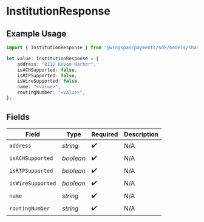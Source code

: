 # InstitutionResponse

## Example Usage

```typescript
import { InstitutionResponse } from "@wingspan/payments/sdk/models/shared";

let value: InstitutionResponse = {
    address: "8112 Kevon Harbor",
    isACHSupported: false,
    isRTPSupported: false,
    isWireSupported: false,
    name: "<value>",
    routingNumber: "<value>",
};
```

## Fields

| Field              | Type               | Required           | Description        |
| ------------------ | ------------------ | ------------------ | ------------------ |
| `address`          | *string*           | :heavy_check_mark: | N/A                |
| `isACHSupported`   | *boolean*          | :heavy_check_mark: | N/A                |
| `isRTPSupported`   | *boolean*          | :heavy_check_mark: | N/A                |
| `isWireSupported`  | *boolean*          | :heavy_check_mark: | N/A                |
| `name`             | *string*           | :heavy_check_mark: | N/A                |
| `routingNumber`    | *string*           | :heavy_check_mark: | N/A                |